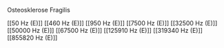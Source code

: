 Osteosklerose Fragilis

[[50 Hz (E)]]
[[460 Hz (E)]]
[[950 Hz (E)]]
[[7500 Hz (E)]]
[[32500 Hz (E)]]
[[50000 Hz (E)]]
[[67500 Hz (E)]]
[[125910 Hz (E)]]
[[319340 Hz (E)]]
[[855820 Hz (E)]]